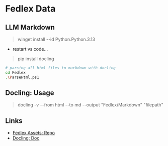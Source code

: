 # Fedlex Data

## LLM Markdown

> winget install --id Python.Python.3.13
- restart vs code...
> pip install docling

```bash
# parsing all html files to markdown with docling
cd Fedlex
.\ParseHtml.ps1
```

## Docling: Usage
> docling -v --from html --to md --output "Fedlex/Markdown" "filepath"

## Links

- [Fedlex Assets: Repo](https://github.com/droid-f/fedlex-assets/tree/main/eli/cc)
- [Docling: Doc](https://github.com/docling-project/docling)